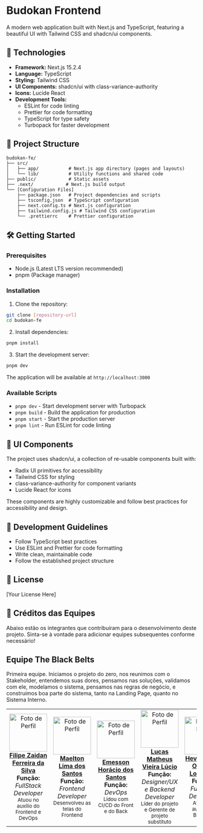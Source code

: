 # Budokan Frontend

A modern web application built with Next.js and TypeScript, featuring a beautiful UI with Tailwind CSS and shadcn/ui components.

## 🚀 Technologies

- **Framework:** Next.js 15.2.4
- **Language:** TypeScript
- **Styling:** Tailwind CSS
- **UI Components:** shadcn/ui with class-variance-authority
- **Icons:** Lucide React
- **Development Tools:**
  - ESLint for code linting
  - Prettier for code formatting
  - TypeScript for type safety
  - Turbopack for faster development

## 📁 Project Structure

```
budokan-fe/
├── src/
│   ├── app/           # Next.js app directory (pages and layouts)
│   └── lib/           # Utility functions and shared code
├── public/            # Static assets
├── .next/            # Next.js build output
└── [Configuration Files]
    ├── package.json   # Project dependencies and scripts
    ├── tsconfig.json  # TypeScript configuration
    ├── next.config.ts # Next.js configuration
    ├── tailwind.config.js # Tailwind CSS configuration
    └── .prettierrc    # Prettier configuration
```

## 🛠️ Getting Started

### Prerequisites

- Node.js (Latest LTS version recommended)
- pnpm (Package manager)

### Installation

1. Clone the repository:

```bash
git clone [repository-url]
cd budokan-fe
```

2. Install dependencies:

```bash
pnpm install
```

3. Start the development server:

```bash
pnpm dev
```

The application will be available at `http://localhost:3000`

### Available Scripts

- `pnpm dev` - Start development server with Turbopack
- `pnpm build` - Build the application for production
- `pnpm start` - Start the production server
- `pnpm lint` - Run ESLint for code linting

## 🎨 UI Components

The project uses shadcn/ui, a collection of re-usable components built with:

- Radix UI primitives for accessibility
- Tailwind CSS for styling
- class-variance-authority for component variants
- Lucide React for icons

These components are highly customizable and follow best practices for accessibility and design.

## 🔧 Development Guidelines

- Follow TypeScript best practices
- Use ESLint and Prettier for code formatting
- Write clean, maintainable code
- Follow the established project structure

## 📝 License

[Your License Here]

## 👥 Créditos das Equipes

Abaixo estão os integrantes que contribuíram para o desenvolvimento deste projeto. Sinta-se à vontade para adicionar equipes subsequentes conforme necessário!

## Equipe The Black Belts

Primeira equipe. Iniciamos o projeto do zero, nos reunimos com o Stakeholder, entendemos suas dores, pensamos nas soluções, validamos com ele, modelamos o sistema, pensamos nas regras de negócio, e construimos boa parte do sistema, tanto na Landing Page, quanto no Sistema Interno.

<table>
  <tr>
    <td align="center">
      <a href="https://github.com/filipezaidan">
        <img src="https://github.com/filipezaidan.png" width="100px;" alt="Foto de Perfil"/><br />
        <b>Filipe Zaidan Ferreira da Silva</b>
      </a>
      <br />
      <span><b>Função:</b> <i>FullStack Developer</i></span><br />
      <span><sub>Atuou no auxílio do Frontend e DevOps</sub></span>
    </td>
    <td align="center">
      <a href="https://github.com/Maelton">
        <img src="https://github.com/Maelton.png" width="100px;" alt="Foto de Perfil"/><br />
        <b>Maelton Lima dos Santos</b>
      </a>
      <br />
      <span><b>Função:</b> <i>Frontend Developer</i></span><br />
      <span><sub>Desenvolveu as telas do Frontend</sub></span>
    </td>
    <td align="center">
      <a href="https://github.com/emessonhoracio">
        <img src="https://github.com/emessonhoracio.png" width="100px;" alt="Foto de Perfil"/><br />
        <b>Emesson Horácio dos Santos</b>
      </a>
      <br />
      <span><b>Função:</b> <i>DevOps</i></span><br />
      <span><sub>Lidou com CI/CD do Front e do Back</sub></span>
    </td>
    <td align="center">
      <a href="https://github.com/Casterrr">
        <img src="https://github.com/Casterrr.png" width="100px;" alt="Foto de Perfil"/><br />
        <b>Lucas Matheus Vieira Lúcio</b>
      </a>
      <br />
      <span><b>Função:</b> <i>Designer/UX e Backend Developer</i></span><br />
      <span><sub>Líder do projeto e Gerente de projeto substituto</sub></span>
    </td>
    <td align="center">
      <a href="https://github.com/HeevOL">
        <img src="https://github.com/HeevOL.png" width="100px;" alt="Foto de Perfil"/><br />
        <b>Heverton de Oliveira Lourenço</b>
      </a>
      <br />
      <span><b>Função:</b> <i>FullStack Developer</i></span><br />
      <span><sub>Atuou no auxílio do Backend</sub></span>
    </td>
  </tr>
</table>
